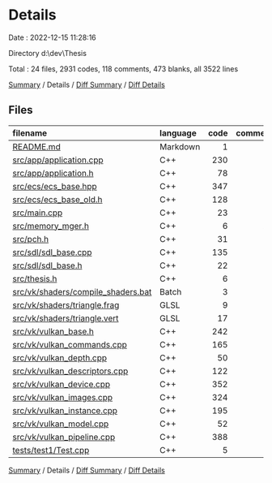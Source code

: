 # Details

Date : 2022-12-15 11:28:16

Directory d:\\dev\\Thesis

Total : 24 files,  2931 codes, 118 comments, 473 blanks, all 3522 lines

[Summary](results.md) / Details / [Diff Summary](diff.md) / [Diff Details](diff-details.md)

## Files
| filename | language | code | comment | blank | total |
| :--- | :--- | ---: | ---: | ---: | ---: |
| [README.md](/README.md) | Markdown | 1 | 0 | 1 | 2 |
| [src/app/application.cpp](/src/app/application.cpp) | C++ | 230 | 7 | 36 | 273 |
| [src/app/application.h](/src/app/application.h) | C++ | 78 | 5 | 11 | 94 |
| [src/ecs/ecs_base.hpp](/src/ecs/ecs_base.hpp) | C++ | 347 | 1 | 74 | 422 |
| [src/ecs/ecs_base_old.h](/src/ecs/ecs_base_old.h) | C++ | 128 | 7 | 24 | 159 |
| [src/main.cpp](/src/main.cpp) | C++ | 23 | 4 | 10 | 37 |
| [src/memory_mger.h](/src/memory_mger.h) | C++ | 6 | 26 | 9 | 41 |
| [src/pch.h](/src/pch.h) | C++ | 31 | 5 | 5 | 41 |
| [src/sdl/sdl_base.cpp](/src/sdl/sdl_base.cpp) | C++ | 135 | 0 | 15 | 150 |
| [src/sdl/sdl_base.h](/src/sdl/sdl_base.h) | C++ | 22 | 0 | 4 | 26 |
| [src/thesis.h](/src/thesis.h) | C++ | 6 | 0 | 3 | 9 |
| [src/vk/shaders/compile_shaders.bat](/src/vk/shaders/compile_shaders.bat) | Batch | 3 | 0 | 0 | 3 |
| [src/vk/shaders/triangle.frag](/src/vk/shaders/triangle.frag) | GLSL | 9 | 1 | 4 | 14 |
| [src/vk/shaders/triangle.vert](/src/vk/shaders/triangle.vert) | GLSL | 17 | 0 | 4 | 21 |
| [src/vk/vulkan_base.h](/src/vk/vulkan_base.h) | C++ | 242 | 10 | 46 | 298 |
| [src/vk/vulkan_commands.cpp](/src/vk/vulkan_commands.cpp) | C++ | 165 | 1 | 25 | 191 |
| [src/vk/vulkan_depth.cpp](/src/vk/vulkan_depth.cpp) | C++ | 50 | 0 | 8 | 58 |
| [src/vk/vulkan_descriptors.cpp](/src/vk/vulkan_descriptors.cpp) | C++ | 122 | 1 | 22 | 145 |
| [src/vk/vulkan_device.cpp](/src/vk/vulkan_device.cpp) | C++ | 352 | 3 | 65 | 420 |
| [src/vk/vulkan_images.cpp](/src/vk/vulkan_images.cpp) | C++ | 324 | 11 | 34 | 369 |
| [src/vk/vulkan_instance.cpp](/src/vk/vulkan_instance.cpp) | C++ | 195 | 19 | 17 | 231 |
| [src/vk/vulkan_model.cpp](/src/vk/vulkan_model.cpp) | C++ | 52 | 7 | 7 | 66 |
| [src/vk/vulkan_pipeline.cpp](/src/vk/vulkan_pipeline.cpp) | C++ | 388 | 10 | 48 | 446 |
| [tests/test1/Test.cpp](/tests/test1/Test.cpp) | C++ | 5 | 0 | 1 | 6 |

[Summary](results.md) / Details / [Diff Summary](diff.md) / [Diff Details](diff-details.md)